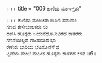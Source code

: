+++
title = "006 ಕುಣಿದು ಮುಞ್ಚಿತು"

+++
ಕುಣಿದು ಮುಂಚಿತು ಚೂಣಿ ಸಮರಾಂ  
ಗಣದ ಕೇಳೀಬಾಲಕರು ಸಂ  
ದಣಿಸಿ ಹೊಕ್ಕರು ಜಯವಧೂಟೀವಿರಹ ಕಾತರರು  
ಗಣನೆಯಿಲ್ಲದ ಗಜಹಯದ ಭಾ  
ರಣೆಯ ಭಾರಿಯ ಭಟರೊಡನೆ ಥ  
ಟ್ಟಣೆಯ ಮೇಲೆ ಮಹೀಶ ಹೊಕ್ಕನು ಕಾಳೆಗದ ಕಳನ     ॥6॥